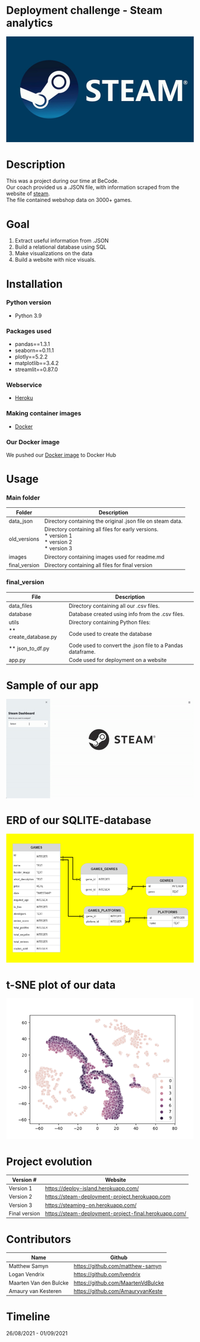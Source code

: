 # Deployment challenge - Steam analytics
![](images/steam.jpg)
# Description
This was a project during our time at BeCode.  
Our coach provided us a .JSON file, with information scraped from the website of <a href="https://store.steampowered.com/" target="_blank">steam</a>.  
The file contained webshop data on 3000+ games.  

# Goal
1. Extract useful information from .JSON
2. Build a relational database using SQL
3. Make visualizations on the data
4. Build a website with nice visuals.

# Installation
### Python version
* Python 3.9

### Packages used
* pandas==1.3.1
* seaborn==0.11.1
* plotly==5.2.2
* matplotlib==3.4.2
* streamlit==0.87.0

### Webservice
* <a href="https://www.heroku.com" target="_blank">Heroku</a>

### Making container images
* <a href="https://www.docker.com/" target="_blank">Docker</a>

### Our Docker image
We pushed our [Docker image](https://hub.docker.com/repository/docker/maartenvdbulcke/steam-deployment) to Docker Hub

# Usage
### Main folder
| Folder            | Description                                                 |
|-------------------|-------------------------------------------------------------|
| data_json         | Directory containing the original .json file on steam data. |
| old_versions      | Directory containing all files for early versions.<br>* version 1<br>* version 2<br>* version 3 |
| images            | Directory containing images used for readme.md              |
| final_version | Directory containing all files for final version            |

### final_version
| File                  | Description                                                |
|-----------------------|------------------------------------------------------------|
| data_files            | Directory containing all our .csv files.                   |
| database              | Database created using info from the .csv files.           |
| utils                 | Directory containing Python files:                         |
| ** create_database.py | Code used to create the database                           |
| ** json_to_df.py      | Code used to convert the .json file to a Pandas dataframe. |
| app.py                | Code used for deployment on a website                      |

# Sample of our app
![](images/steam_app_gif.gif)

# ERD of our SQLITE-database 
![](images/ERD.png)

# t-SNE plot of our data 
![](old_versions/dockerfiles_v2/visuals/tsne_100.png)

# Project evolution
| Version #     | Website                                               |
|---------------|-------------------------------------------------------|
| Version 1     | https://deploy-island.herokuapp.com/                  |
| Version 2     | https://steam-deployment-project.herokuapp.com        |
| Version 3     | https://steaming-on.herokuapp.com/                    |
| Final version | https://steam-deployment-project-final.herokuapp.com/ |

# Contributors
| Name                   | Github                              |
|------------------------|-------------------------------------|
| Matthew Samyn          | https://github.com/matthew-samyn    |
| Logan Vendrix          | https://github.com/lvendrix         |
| Maarten Van den Bulcke | https://github.com/MaartenVdBulcke  |
| Amaury van Kesteren    | https://github.com/AmauryvanKeste   |




# Timeline
26/08/2021 - 01/09/2021
